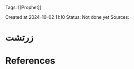 
<span class="tag">Tags</span>:   [[Prophet]] 

Created at 2024-10-02 11:10
<span class="tag">Status</span>: <span class="danger">Not done yet</span>
<span class="danger">Sources</span>:

# زرتشت




# References
